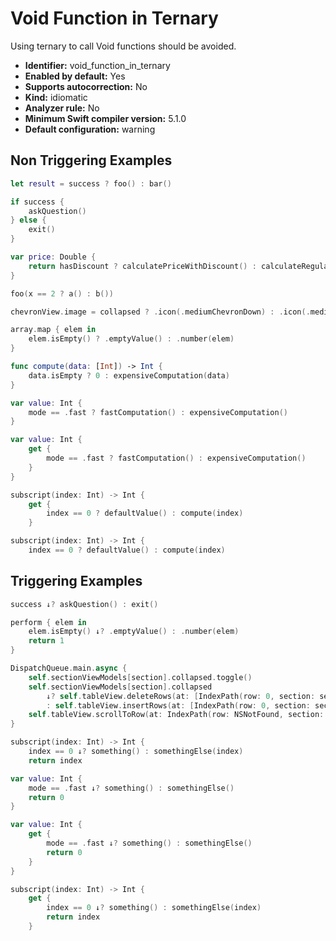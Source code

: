 # Void Function in Ternary

Using ternary to call Void functions should be avoided.

* **Identifier:** void_function_in_ternary
* **Enabled by default:** Yes
* **Supports autocorrection:** No
* **Kind:** idiomatic
* **Analyzer rule:** No
* **Minimum Swift compiler version:** 5.1.0
* **Default configuration:** warning

## Non Triggering Examples

```swift
let result = success ? foo() : bar()
```

```swift
if success {
    askQuestion()
} else {
    exit()
}
```

```swift
var price: Double {
    return hasDiscount ? calculatePriceWithDiscount() : calculateRegularPrice()
}
```

```swift
foo(x == 2 ? a() : b())
```

```swift
chevronView.image = collapsed ? .icon(.mediumChevronDown) : .icon(.mediumChevronUp)
```

```swift
array.map { elem in
    elem.isEmpty() ? .emptyValue() : .number(elem)
}
```

```swift
func compute(data: [Int]) -> Int {
    data.isEmpty ? 0 : expensiveComputation(data)
}
```

```swift
var value: Int {
    mode == .fast ? fastComputation() : expensiveComputation()
}
```

```swift
var value: Int {
    get {
        mode == .fast ? fastComputation() : expensiveComputation()
    }
}
```

```swift
subscript(index: Int) -> Int {
    get {
        index == 0 ? defaultValue() : compute(index)
    }
```

```swift
subscript(index: Int) -> Int {
    index == 0 ? defaultValue() : compute(index)
```

## Triggering Examples

```swift
success ↓? askQuestion() : exit()
```

```swift
perform { elem in
    elem.isEmpty() ↓? .emptyValue() : .number(elem)
    return 1
}
```

```swift
DispatchQueue.main.async {
    self.sectionViewModels[section].collapsed.toggle()
    self.sectionViewModels[section].collapsed
        ↓? self.tableView.deleteRows(at: [IndexPath(row: 0, section: section)], with: .automatic)
        : self.tableView.insertRows(at: [IndexPath(row: 0, section: section)], with: .automatic)
    self.tableView.scrollToRow(at: IndexPath(row: NSNotFound, section: section), at: .top, animated: true)
}
```

```swift
subscript(index: Int) -> Int {
    index == 0 ↓? something() : somethingElse(index)
    return index
```

```swift
var value: Int {
    mode == .fast ↓? something() : somethingElse()
    return 0
}
```

```swift
var value: Int {
    get {
        mode == .fast ↓? something() : somethingElse()
        return 0
    }
}
```

```swift
subscript(index: Int) -> Int {
    get {
        index == 0 ↓? something() : somethingElse(index)
        return index
    }
```
